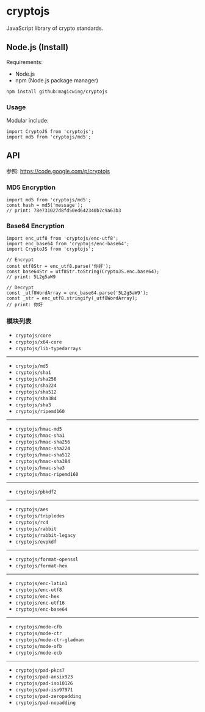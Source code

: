 # cryptojs

JavaScript library of crypto standards.

## Node.js (Install)

Requirements:

- Node.js
- npm (Node.js package manager)

```bash
npm install github:magicwing/cryptojs
```

### Usage

Modular include:

```es6
import CryptoJS from 'cryptojs';
import md5 from 'cryptojs/md5';

```

## API

参照: https://code.google.com/p/cryptojs

### MD5 Encryption

```es6
import md5 from 'cryptojs/md5';
const hash = md5('message');
// print: 78e731027d8fd50ed642340b7c9a63b3

```


### Base64 Encryption

```es6
import enc_utf8 from 'cryptojs/enc-utf8';
import enc_base64 from 'cryptojs/enc-base64';
import CryptoJS from 'cryptojs';

// Encrypt
const utf8Str = enc_utf8.parse('你好');
const base64Str = utf8Str.toString(CryptoJS.enc.base64);
// print: 5L2g5aW9

// Decrypt
const _utf8WordArray = enc_base64.parse('5L2g5aW9');
const _str = enc_utf8.stringify(_utf8WordArray);
// print: 你好

```

### 模块列表


- ```cryptojs/core```
- ```cryptojs/x64-core```
- ```cryptojs/lib-typedarrays```

---

- ```cryptojs/md5```
- ```cryptojs/sha1```
- ```cryptojs/sha256```
- ```cryptojs/sha224```
- ```cryptojs/sha512```
- ```cryptojs/sha384```
- ```cryptojs/sha3```
- ```cryptojs/ripemd160```

---

- ```cryptojs/hmac-md5```
- ```cryptojs/hmac-sha1```
- ```cryptojs/hmac-sha256```
- ```cryptojs/hmac-sha224```
- ```cryptojs/hmac-sha512```
- ```cryptojs/hmac-sha384```
- ```cryptojs/hmac-sha3```
- ```cryptojs/hmac-ripemd160```

---

- ```cryptojs/pbkdf2```

---

- ```cryptojs/aes```
- ```cryptojs/tripledes```
- ```cryptojs/rc4```
- ```cryptojs/rabbit```
- ```cryptojs/rabbit-legacy```
- ```cryptojs/evpkdf```

---

- ```cryptojs/format-openssl```
- ```cryptojs/format-hex```

---

- ```cryptojs/enc-latin1```
- ```cryptojs/enc-utf8```
- ```cryptojs/enc-hex```
- ```cryptojs/enc-utf16```
- ```cryptojs/enc-base64```

---

- ```cryptojs/mode-cfb```
- ```cryptojs/mode-ctr```
- ```cryptojs/mode-ctr-gladman```
- ```cryptojs/mode-ofb```
- ```cryptojs/mode-ecb```

---

- ```cryptojs/pad-pkcs7```
- ```cryptojs/pad-ansix923```
- ```cryptojs/pad-iso10126```
- ```cryptojs/pad-iso97971```
- ```cryptojs/pad-zeropadding```
- ```cryptojs/pad-nopadding```
